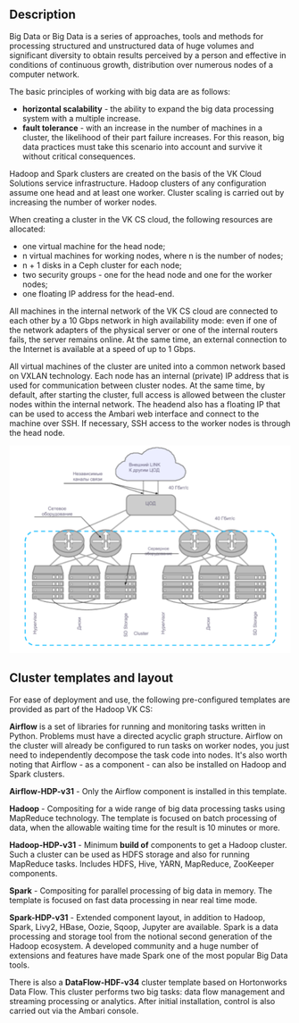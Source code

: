 ## Description

Big Data or Big Data is a series of approaches, tools and methods for processing structured and unstructured data of huge volumes and significant diversity to obtain results perceived by a person and effective in conditions of continuous growth, distribution over numerous nodes of a computer network.

The basic principles of working with big data are as follows:

- **horizontal scalability** - the ability to expand the big data processing system with a multiple increase.
- **fault tolerance** - with an increase in the number of machines in a cluster, the likelihood of their part failure increases. For this reason, big data practices must take this scenario into account and survive it without critical consequences.

Hadoop and Spark clusters are created on the basis of the VK Cloud Solutions service infrastructure. Hadoop clusters of any configuration assume one head and at least one worker. Cluster scaling is carried out by increasing the number of worker nodes.

When creating a cluster in the VK CS cloud, the following resources are allocated:

- one virtual machine for the head node;
- n virtual machines for working nodes, where n is the number of nodes;
- n + 1 disks in a Ceph cluster for each node;
- two security groups - one for the head node and one for the worker nodes;
- one floating IP address for the head-end.

All machines in the internal network of the VK CS cloud are connected to each other by a 10 Gbps network in high availability mode: even if one of the network adapters of the physical server or one of the internal routers fails, the server remains online. At the same time, an external connection to the Internet is available at a speed of up to 1 Gbps.

All virtual machines of the cluster are united into a common network based on VXLAN technology. Each node has an internal (private) IP address that is used for communication between cluster nodes. At the same time, by default, after starting the cluster, full access is allowed between the cluster nodes within the internal network. The headend also has a floating IP that can be used to access the Ambari web interface and connect to the machine over SSH. If necessary, SSH access to the worker nodes is through the head node.

![](./assets/1598477914744-1598477914744.png)

## Cluster templates and layout

For ease of deployment and use, the following pre-configured templates are provided as part of the Hadoop VK CS:

**Airflow** is a set of libraries for running and monitoring tasks written in Python. Problems must have a directed acyclic graph structure. Airflow on the cluster will already be configured to run tasks on worker nodes, you just need to independently decompose the task code into nodes. It's also worth noting that Airflow - as a component - can also be installed on Hadoop and Spark clusters.

**Airflow-HDP-v31** - Only the Airflow component is installed in this template.

**Hadoop** - Compositing for a wide range of big data processing tasks using MapReduce technology. The template is focused on batch processing of data, when the allowable waiting time for the result is 10 minutes or more.

**Hadoop-HDP-v31** - Minimum **build of** components to get a Hadoop cluster. Such a cluster can be used as HDFS storage and also for running MapReduce tasks. Includes HDFS, Hive, YARN, MapReduce, ZooKeeper components.

**Spark** - Compositing for parallel processing of big data in memory. The template is focused on fast data processing in near real time mode.

**Spark-HDP-v31** - Extended component layout, in addition to Hadoop, Spark, Livy2, HBase, Oozie, Sqoop, Jupyter are available. Spark is a data processing and storage tool from the notional second generation of the Hadoop ecosystem. A developed community and a huge number of extensions and features have made Spark one of the most popular Big Data tools.

There is also a **DataFlow-HDF-v34** cluster template based on Hortonworks Data Flow. This cluster performs two big tasks: data flow management and streaming processing or analytics. After initial installation, control is also carried out via the Ambari console.
